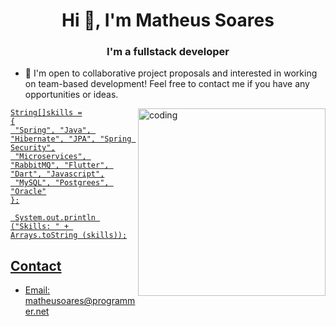    <h1 align="center">Hi 👋, I'm Matheus Soares</h1>
   
<h3 align="center">I'm a fullstack developer</h3>


   
 - 🤝 I'm open to collaborative project proposals and interested in working on team-based development! Feel free to contact me if you have any opportunities or ideas.
<img align="right" alt="coding" width="300" src="https://training.grandioseautomation.com/wp-content/uploads/2021/08/PLC-Programming.gif">


<p align="left"> <a href="https://developer.android.com" target="_blank" rel="noreferrer">

   ```
   String[]skills =
   {
    "Spring", "Java", "Hibernate", "JPA", "Spring Security",
	"Microservices", "RabbitMQ", "Flutter", "Dart", "Javascript",
	"MySQL", "Postgrees", "Oracle"
   };

    System.out.println ("Skills: " + Arrays.toString (skills));
```

   
   

   


 </p>


      
   
   
## Contact
- Email: matheusoares@programmer.net
